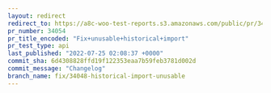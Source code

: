 ```yaml
---
layout: redirect
redirect_to: https://a8c-woo-test-reports.s3.amazonaws.com/public/pr/34054/api/index.html
pr_number: 34054
pr_title_encoded: "Fix+unusable+historical+import"
pr_test_type: api
last_published: "2022-07-25 02:08:37 +0000"
commit_sha: 6d4308828ffd19f122353eaa7b59feb3781d002d
commit_message: "Changelog"
branch_name: fix/34048-historical-import-unusable
---
```


